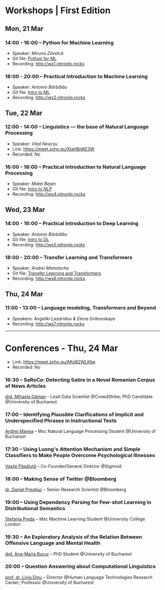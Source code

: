 # Workshops | First Edition

## Mon, 21 Mar

### 14:00 - 16:00 – Python for Machine Learning

* Speaker: _Miruna Zăvelcă_
* Git file: [Python for ML](Python%20for%20ML/)
* Recording: http://ws1.nitronlp.rocks

### 18:00 - 20:00 – Practical Introduction to Machine Learning

* Speaker: _Antonio Bărbălău_
* Git file: [Intro to ML](Intro%20to%20ML/)
* Recording: http://ws2.nitronlp.rocks

## Tue, 22 Mar

### 12:00 - 14:00 – Linguistics — the base of Natural Language Processing

* Speaker: _Vlad Neacșu_
* Link: https://meet.zoho.eu/XIaHBnKE3W
* Recorded: No

### 16:00 - 18:00 – Practical Introduction to Natural Language Processing

* Speaker: _Matei Bejan_
* Git file: [Intro to NLP](Intro%20to%20NLP/)
* Recording: http://ws4.nitronlp.rocks

## Wed, 23 Mar

### 14:00 - 16:00 – Practical Introduction to Deep Learning

* Speaker: _Antonio Bărbălău_
* Git file: [Intro to DL](Intro%20to%20DL/)
* Recording: http://ws5.nitronlp.rocks

### 18:00 - 20:00 – Transfer Learning and Transformers

* Speaker: _Andrei Manolache_
* Git file: [Transfer Learning and Transformers](Transfer%20Learning%20and%20Transformers/)
* Recording: http://ws6.nitronlp.rocks

## Thu, 24 Mar

### 11:00 - 13:00 – Language modeling, Transformers and Beyond

* Speakers: _Angeliki Lazaridou & Elena Gribovskaya_
* Recording: http://ws7.nitronlp.rocks

---

# Conferences - Thu, 24 Mar

* Link: https://meet.zoho.eu/AKqB2WLKbe
* Recorded: No

### 16:30 – SaRoCo: Detecting Satire in a Novel Romanian Corpus of News Articles

[drd. Mihaela Găman](https://www.linkedin.com/in/mihaela-găman-0470149b/) – Lead Data Scientist @CrowdStrike; PhD Candidate @University of Bucharest

### 17:00 – Identifying Plausible Clarifications of Implicit and Underspecified Phrases in Instructional Texts

[Andrei Manea](https://www.linkedin.com/in/andrei-manea-1426bb173/) – Msc Natural Language Processing Student @University of Bucharest

### 17:30 – Using Luong's Attention Mechanism and Simple Classifiers to Make People Overcome Psychological Illnesses

[Vasile Păpăluță](https://www.linkedin.com/in/vasile-păpăluță/) – Co-Founder/General Director @Sigmoid

### 18:00 – Making Sense of Twitter @Bloomberg

[dr. Daniel Preoțiuc](https://www.linkedin.com/in/danielpreotiuc) – Senior Research Scientist @Bloomberg

### 19:00 – Using Dependency Parsing for Few-shot Learning in Distributional Semantics

[Ștefania Preda](https://www.linkedin.com/in/stefania-preda) – Msc Machine Learning Student @University College London

### 19:30 – An Exploratory Analysis of the Relation Between Offensive Language and Mental Health

[drd. Ana-Maria Bucur](https://www.linkedin.com/in/ana-maria-bucur/) – PhD Student @University of Bucharest

### 20:00 – Question Answering about Computational Linguistics

[prof. dr. Liviu Dinu](https://nlp.unibuc.ro/people/liviu.html) – Director @Human Language Technologies Research Center; Professor @University of Bucharest
